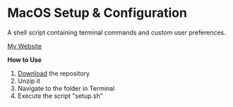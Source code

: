 # MacOS Setup & Configuration

A shell script containing terminal commands and custom user preferences.

[My Website](http://andrewcase.org)

**How to Use**
1. [Download](https://github.com/AndrewC0128/macOSSetup/archive/master.zip) the repository
2. Unzip it
3. Navigate to the folder in Terminal
4. Execute the script "setup.sh"
